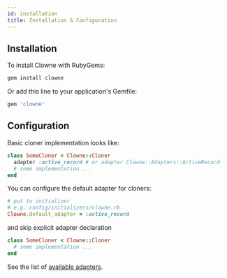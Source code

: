 ```yaml
---
id: installation
title: Installation & Configuration
---
```


## Installation

To install Clowne with RubyGems:

```ruby
gem install clowne
```

Or add this line to your application's Gemfile:

```ruby
gem 'clowne'
```

## Configuration

Basic cloner implementation looks like:

```ruby
class SomeCloner < Clowne::Cloner
  adapter :active_record # or adapter Clowne::Adapters::ActiveRecord
  # some implementation ...
end
```

You can configure the default adapter for cloners:

```ruby
# put to initializer
# e.g. config/initializers/clowne.rb
Clowne.default_adapter = :active_record
```

and skip explicit adapter declaration

```ruby
class SomeCloner < Clowne::Cloner
  # some implementation ...
end
```
See the list of [available adapters](supported_adapters.md).

